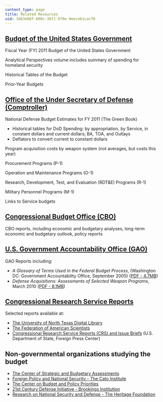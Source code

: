 ```yaml
---
content_type: page
title: Related Resources
uid: 3db3e08f-600c-3bf1-970e-9eeceb1cacf0
---
```


[Budget of the United States Government](http://www.gpo.gov/fdsys/browse/collectionGPO.action?collectionCode=BUDGET)
--------------------------------------------------------------------------------------------------------------------

Fiscal Year (FY) 2011 Budget of the United States Government

Analytical Perspectives volume includes summary of spending for homeland security

Historical Tables of the Budget

Prior-Year Budgets

[Office of the Under Secretary of Defense (Comptroller)](http://comptroller.defense.gov/)
-----------------------------------------------------------------------------------------

National Defense Budget Estimates for FY 2011 (The Green Book)

*   Historical tables for DoD Spending: by appropriation, by Service, in constant dollars and current dollars; BA, TOA, and Outlays
*   Deflators to convert current to constant dollars

Program acquisition costs by weapon system (not averages, but costs this year)

Procurement Programs (P-1)

Operation and Maintenance Programs (O-1)

Research, Development, Test, and Evaluation (RDT&E) Programs (R-1)

Military Personnel Programs (M-1)

Links to Service budgets

[Congressional Budget Office (CBO)](http://www.cbo.gov)
-------------------------------------------------------

CBO reports, including economic and budgetary analyses, long-term economic and budgetary outlook, policy reports

[U.S. Government Accountability Office (GAO)](http://www.gao.gov)
-----------------------------------------------------------------

GAO Reports including:

*   _A Glossary of Terms Used in the Federal Budget Process_, (Washington DC: Government Accountability Office, September 2005) ([PDF - 4.7MB](http://www.gao.gov/new.items/d05734sp.pdf))
*   _Defense Acquisitions: Assessments of Selected Weapon Programs_, March 2010 ([PDF - 8.1MB](http://www.gao.gov/new.items/d10388sp.pdf))

[Congressional Research Service Reports](http://www.fas.org/sgp/crs/index.html)
-------------------------------------------------------------------------------

Selected reports available at:

*   [The University of North Texas Digital Library](http://digital.library.unt.edu/explore/collections/CRSR/browse/)
*   [The Federation of American Scientists](http://www.fas.org/)
*   [Congressional Research Service Reports (CRS) and Issue Briefs](http://fpc.state.gov/c18185.htm) (U.S. Department of State, Foreign Press Center)

Non-governmental organizations studying the budget
--------------------------------------------------

*   [The Center of Strategic and Budgetary Assessments](http://www.csbaonline.org/)
*   [Foreign Policy and National Security - The Cato Institute](http://www.cato.org/foreign-policy-national-security)
*   [The Center on Budget and Policy Priorities](http://www.cbpp.org/)
*   [21st Century Defense Initiative - Brookings Institution](https://www.brookings.edu/wp-content/uploads/2012/04/1022_defense.pdf)
*   [Research on National Security and Defense - The Heritage Foundation](http://www.heritage.org/Issues/National-Security-and-Defense)